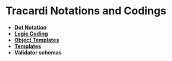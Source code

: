 # Tracardi Notations and Codings

* **[Dot Notation](dot_notation.md)**
* **[Logic Coding](logic_notation.md)**
* **[Object Templates](object_template.md)**
* **[Templates](templates.md)**
* **Validator schemas**